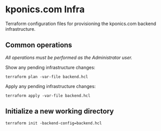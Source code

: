 # kponics.com Infra

Terraform configuration files for provisioning the kponics.com backend infrastructure.

## Common operations

*All operations must be performed as the Administrator user.*

Show any pending infrastructure changes:

```console
terraform plan -var-file backend.hcl
```

Apply any pending infrastructure changes:

```console
terraform apply -var-file backend.hcl
```

## Initialize a new working directory

```console
terraform init -backend-config=backend.hcl
```
